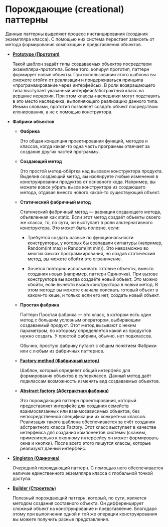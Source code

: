 # Порождающие (creational) паттерны

Данные паттерны выделяют процесс инстанцирования (создания экземпляра класса).
С помощью них система перестает зависеть от метода формирования композиции и представления объектов.

- [**Prototype (Прототип)**](prototype/)

    Такой шаблон задаёт типы создаваемых объектов посредством экземпляра-прототипа. Более того, копируя прототип, паттерн формирует новые объекты. При использовании этого шаблона вы сможете отойти от реализации и придерживаться принципа «программирование через интерфейсы». В роли возвращающего типа выступает указанный интерфейс/абстрактный класс на вершине иерархии. При этом классы-наследники могут подставить в это место наследника, выполняющего реализацию данного типа. Иными словами, прототип позволяет создать объект посредством клонирования, а не с помощью конструктора.

- **Фабрики объектов**

    - **Фабрика**

        Это общая концепция проектирования функций, методов и классов, когда какая-то одна часть программы отвечает за создание других частей программы.

    - **Создающий метод**

        Это простой метод-обёртка над вызовом конструктора продукта. Выделив создающий метод, вы изолируете любые изменения в конструировании продуктов от основного кода. Например, вы можете вовсе убрать вызов конструктора из создающего метода, отдавая вместо нового какой-то существующий объект.

    - **Статический фабричный метод**

        Статический фабричный метод — вариация создающего метода, объявленная как static. Если этот метод создаёт объекты своего же класса, то, по сути, он выступает в роли альтернативного конструктора. Это может быть полезно, если:

        - Требуется создать разные по функциональности конструкторы, у которых бы совпадали сигнатуры (например, Random(int max) и Random(int min)). Это невозможно во многих языках программирования, но создав статический метод, вы можете обойти это ограничение.

        - Хочется повторно использовать готовые объекты, вместо создания новых (например, паттерн Одиночка). При вызове конструктора вы всегда создаёте новый объект. Это можно обойти, если вынести вызов конструктора в новый метод. В этом методе вы можете сначала поискать готовый объект в каком-то кеше, и только если его нет, создать новый объект.

    - **Простая фабрика**

        Паттерн Простая фабрика  — это класс, в котором есть один метод с большим условным оператором, выбирающим создаваемый продукт. Этот метод вызывают с неким параметром, по которому определяется какой из продуктов нужно создать. У простой фабрики, обычно, нет подклассов.

        Обычно, простую фабрику путают с общим понятием Фабрики или с любым из фабричных паттернов.

    - [**Factory method (Фабричный метод)**](factory_method/)

        Шаблон, который определят общий интерфейс для формирования объектов в суперклассе. Данный метод даёт подклассам возможность изменять вид создаваемых объектов.


    - [**Abstract factory (Абстрактная фабрика)**](abstract_factory/)

        Это порождающий паттерн проектирования, который предоставляет интерфейс для создания семейств взаимосвязанных или взаимозависимых объектов, без непосредственной спецификации их конкретных классов. Реализация такого шаблона обеспечивается за счёт создания абстрактного класса Factory. Этот класс выступает в качестве интерфейса для создания компонентов системы (скажем, применительно к оконному интерфейсу он может формировать окна и кнопки). После всего этого пишутся классы, которые реализуют данный интерфейс.


- [**Singleton (Одиночка)**](singleton/)

    Очередной порождающий паттерн. С помощью него обеспечивается наличие единственного экземпляра класса с глобальной точкой доступа.


- [**Builder (Строитель)**](builder/)

    Полезный порождающий паттерн, который, по сути, является методом создания составного объекта. Он дифференцирует сложный объект на конструирование и представление. Благодаря этому при выполнении одной и той же операции конструирования вы можете получить разные представления.
